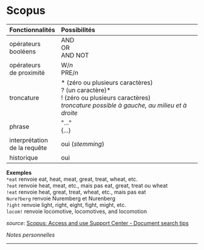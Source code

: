 # Scopus

| Fonctionnalités | Possibilités |
| :-------- | :---- |
| opérateurs<br/>booléens | AND<br/>OR<br/>AND NOT |
| opérateurs<br/>de proximité | W/*n*<br/>PRE/*n* |
| troncature | \* (zéro ou plusieurs caractères)<br/>? (un caractère)\* <br/>! (zéro ou plusieurs caractères) <br/> *troncature possible à gauche, au milieu et à droite* |
| phrase | "..."<br/>{...} |
| interprétation<br/>de la requête | oui (*stemming*) |
| historique | oui |

**Exemples**   
`*eat` renvoie eat, heat, meat, great, treat, wheat, etc.   
`?eat` renvoie heat, meat, etc., mais pas eat, great, treat ou wheat   
`!eat` renvoie heat, great, treat, wheat, etc., mais pas eat   
`Nure?berg` renvoie Nuremberg et Nurenberg   
`?ight` renvoie light, right, eight, fight, might, etc.   
`locom!` renvoie locomotive, locomotives, and locomotion   

*source*: [Scopus: Access and use Support Center - Document search tips](https://service.elsevier.com/app/answers/detail/a_id/11213/supporthub/scopus/#tips)

*Notes personnelles*

---


